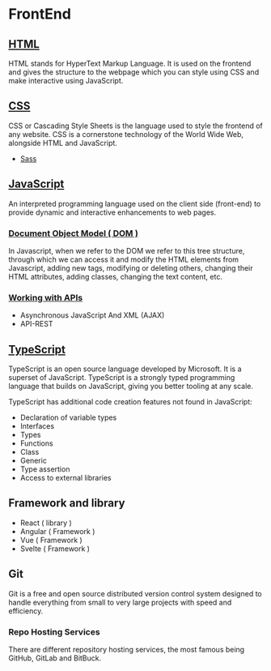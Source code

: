 # FrontEnd

## [HTML](/Docs/other/html.md)

HTML stands for HyperText Markup Language. It is used on the frontend and gives the structure to the webpage which you can style using CSS and make interactive using JavaScript.

## [CSS](/Docs/css/css.md)

CSS or Cascading Style Sheets is the language used to style the frontend of any website. CSS is a cornerstone technology of the World Wide Web, alongside HTML and JavaScript.

- [Sass](/Docs/css/sass.md)

<!-- Framework CSS, CSS Architecture -->

## [JavaScript](/Docs/js/javascript.md)

An interpreted programming language used on the client side (front-end) to provide dynamic and interactive enhancements to web pages.

### [Document Object Model ( DOM )](/Docs/js/js-dom.md)

In Javascript, when we refer to the DOM we refer to this tree structure, through which we can access it and modify the HTML elements from Javascript, adding new tags, modifying or deleting others, changing their HTML attributes, adding classes, changing the text content, etc.

### [Working with APIs](/Docs/js/js-apis.md)

- Asynchronous JavaScript And XML (AJAX)
- API-REST

## [TypeScript](/Docs/other/typescript.md)

TypeScript is an open source language developed by Microsoft. It is a superset of JavaScript. TypeScript is a strongly typed programming language that builds on JavaScript, giving you better tooling at any scale.

TypeScript has additional code creation features not found in JavaScript:

- Declaration of variable types
- Interfaces
- Types
- Functions
- Class
- Generic
- Type assertion
- Access to external libraries

## Framework and library

- React ( library )
- Angular ( Framework )
- Vue ( Framework )
- Svelte ( Framework )

## Git

Git is a free and open source distributed version control system designed to handle everything from small to very large projects with speed and efficiency.

### Repo Hosting Services

There are different repository hosting services, the most famous being GitHub, GitLab and BitBuck.
